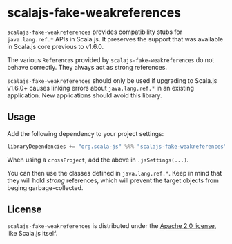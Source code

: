 # scalajs-fake-weakreferences

`scalajs-fake-weakreferences` provides compatibility stubs for `java.lang.ref.*` APIs in Scala.js.
It preserves the support that was available in Scala.js core previous to v1.6.0.

The various `Reference`s provided by `scalajs-fake-weakreferences` do not behave correctly.
They always act as strong references.

`scalajs-fake-weakreferences` should only be used if upgrading to Scala.js v1.6.0+ causes linking errors about `java.lang.ref.*` in an existing application.
New applications should avoid this library.

## Usage

Add the following dependency to your project settings:

```scala
libraryDependencies += "org.scala-js" %%% "scalajs-fake-weakreferences" % "1.0.0"
```

When using a `crossProject`, add the above in `.jsSettings(...)`.

You can then use the classes defined in `java.lang.ref.*`.
Keep in mind that they will hold *strong* references, which will prevent the target objects from beging garbage-collected.

## License

`scalajs-fake-weakreferences` is distributed under the [Apache 2.0 license](./LICENSE.txt), like Scala.js itself.
